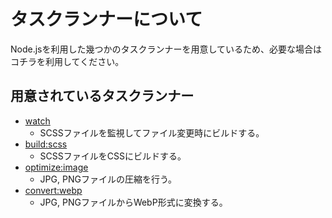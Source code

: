 # タスクランナーについて

Node.jsを利用した幾つかのタスクランナーを用意しているため、必要な場合はコチラを利用してください。

## 用意されているタスクランナー

* [watch](/ja/task-runner/watch.md)
    * SCSSファイルを監視してファイル変更時にビルドする。
* [build:scss](/ja/task-runner/build-scss.md)
    * SCSSファイルをCSSにビルドする。
* [optimize:image](/ja/task-runner/optimize-image.md)
    * JPG, PNGファイルの圧縮を行う。
* [convert:webp](/ja/task-runner/convert-webp.md)
    * JPG, PNGファイルからWebP形式に変換する。

